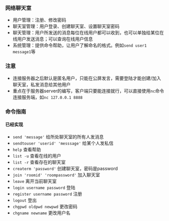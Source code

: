 ### 网络聊天室
- 用户管理：注册、修改密码
- 聊天室管理：用户登录、创建聊天室、设置聊天室密码
- 聊天管理：用户所发送的消息每位在线用户都可以收到，也可以单独给某位在线用户发送消息；可以查询在线用户信息
- 系统管理：提供命令帮助，让用户了解命名的格式。例如`send user1 message1`等 

### 注意
- 连接服务器之后默认是匿名用户，只能在公屏发言，需要登陆才能创建/加入聊天室，私发消息给其他用户
- 重点在于服务器server的编写，客户端只要能连接就行，可以直接使用`nc`命令连接服务端，如`nc 127.0.0.1 8888`


### 命令指南
#### 已经实现
- `send 'message'`        给所处聊天室的所有人发消息
- `sendtouser 'userid' 'messsage'`    给某个人发私信
- `help`                  查看帮助
- `list -u`               查看在线的用户
- `list -r`               查看存在的聊天室
- `createrm 'password'`   创建聊天室，密码是password
- `join 'roomid' 'roompassword'`  加入聊天室
- `leave`                 离开当前聊天室
- `login username password`     登陆
- `register username password`  注册
- `logout`          登出
- `chgpwd oldpwd newpwd`    更改密码
- `chgname newname`     更改用户名
